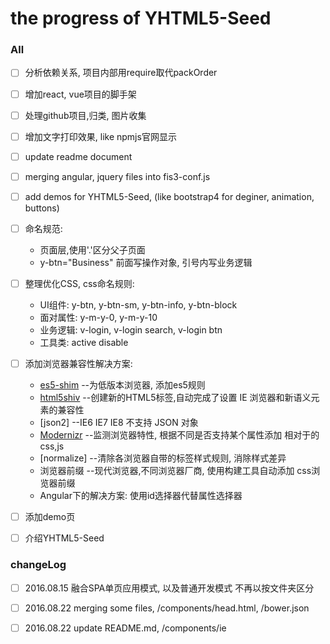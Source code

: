 # the progress of YHTML5-Seed

### All
- [ ] 分析依赖关系, 项目内部用require取代packOrder
- [ ] 增加react, vue项目的脚手架
- [ ] 处理github项目,归类, 图片收集
- [ ] 增加文字打印效果, like npmjs官网显示
- [ ] update readme document
- [ ] merging angular, jquery files into fis3-conf.js
- [ ] add demos for YHTML5-Seed, (like bootstrap4 for deginer, animation, buttons)
- [ ] 命名规范:
     * 页面层,使用'.'区分父子页面
     * y-btn="Business" 前面写操作对象, 引号内写业务逻辑
- [ ] 整理优化CSS, css命名规则:  
     * UI组件: y-btn, y-btn-sm, y-btn-info, y-btn-block
     * 面对属性: y-m-y-0, y-m-y-10
     * 业务逻辑: v-login, v-login search, v-login btn
     * 工具类: active disable    
- [ ] 添加浏览器兼容性解决方案:
     * [es5-shim]  --为低版本浏览器, 添加es5规则      
     * [html5shiv]  --创建新的HTML5标签,自动完成了设置 IE 浏览器和新语义元素的兼容性
     * [json2]  --IE6 IE7 IE8 不支持 JSON 对象
     * [Modernizr]  --监测浏览器特性, 根据不同是否支持某个属性添加 相对于的css,js 
     * [normalize]  --清除各浏览器自带的标签样式规则, 消除样式差异
     * 浏览器前缀  --现代浏览器,不同浏览器厂商, 使用构建工具自动添加 css浏览器前缀
     * Angular下的解决方案: 使用id选择器代替属性选择器 
- [ ] 添加demo页
- [ ] 介绍YHTML5-Seed


### changeLog
- [ ] 2016.08.15 融合SPA单页应用模式, 以及普通开发模式 不再以按文件夹区分  
- [ ] 2016.08.22 merging some files, /components/head.html, /bower.json
- [ ] 2016.08.22 update README.md, /components/ie 
    
    
   
 [es5-shim]:https://github.com/es-shims/es5-shim
 [html5shiv]:https://github.com/aFarkas/html5shiv
 [Modernizr]:https://github.com/Modernizr/Modernizr
 